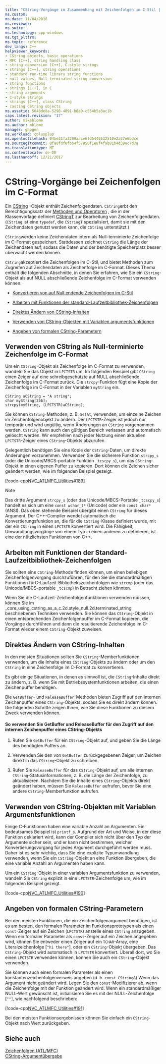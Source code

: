 ```yaml
---
title: "CString-Vorgänge im Zusammenhang mit Zeichenfolgen im C-Stil | Microsoft Docs"
ms.custom: 
ms.date: 11/04/2016
ms.reviewer: 
ms.suite: 
ms.technology: cpp-windows
ms.tgt_pltfrm: 
ms.topic: reference
dev_langs: C++
helpviewer_keywords:
- CString objects, basic operations
- MFC [C++], string handling class
- string conversion [C++], C-style strings
- strings [C++], string operations
- standard run-time library string functions
- null values, Null-terminated string conversion
- string functions
- strings [C++], in C
- string arguments
- C-style strings
- strings [C++], class CString
- casting CString objects
ms.assetid: 5048de8a-5298-4891-b8a0-c554b5a3ac1b
caps.latest.revision: "17"
author: mikeblome
ms.author: mblome
manager: ghogen
ms.workload: cplusplus
ms.openlocfilehash: 04be31fa3209aace6fd5446532510e2a27e6bdce
ms.sourcegitcommit: 8fa8fdf0fbb4f57950f1e8f4f9b81b4d39ec7d7a
ms.translationtype: MT
ms.contentlocale: de-DE
ms.lasthandoff: 12/21/2017
---
```

# <a name="cstring-operations-relating-to-c-style-strings"></a>CString-Vorgänge bei Zeichenfolgen im C-Format
Ein [CString](../atl-mfc-shared/using-cstring.md) -Objekt enthält Zeichenfolgendaten. `CString`erbt den Berechtigungssatz der [Methoden und Operatoren](../atl-mfc-shared/reference/cstringt-class.md) , die in der Klassenvorlage definiert [CStringT](../atl-mfc-shared/reference/cstringt-class.md) zur Bearbeitung von Zeichenfolgendaten. (`CString` ist eine `typedef`, die `CStringT` spezialisiert, damit sie mit den Zeichendaten genutzt werden kann, die `CString` unterstützt.)  
  
 `CString`werden keine Zeichendaten intern als Null-terminierte Zeichenfolge im C-Format gespeichert. Stattdessen zeichnet `CString` die Länge der Zeichendaten auf, sodass die Daten und der benötigte Speicherplatz besser überwacht werden können.  
  
 `CString`akzeptiert die Zeichenfolgen im C-Stil, und bietet Methoden zum Zugreifen auf Zeichendaten als Zeichenfolge im C-Format. Dieses Thema enthält die folgenden Abschnitte, in denen Sie erfahren, wie Sie ein `CString`-Objekt als auf NULL abschließende Zeichenfolge im C-Format verwenden können.  
  
- [Konvertieren von auf Null endende Zeichenfolgen im C-Stil](#_core_using_cstring_as_a_c.2d.style_null.2d.terminated_string)  
  
- [Arbeiten mit Funktionen der standard-Laufzeitbibliothek-Zeichenfolgen](#_core_working_with_standard_run.2d.time_library_string_functions)  
  
- [Direktes Ändern von CString-Inhalten](#_core_modifying_cstring_contents_directly)  
  
- [Verwenden von CString-Objekten mit Variablen argumentsfunktionen](#_core_using_cstring_objects_with_variable_argument_functions)  
  
- [Angeben von formalen CString-Parametern](#_core_specifying_cstring_formal_parameters)  
  
##  <a name="_core_using_cstring_as_a_c.2d.style_null.2d.terminated_string"></a>Verwenden von CString als Null-terminierte Zeichenfolge im C-Format  
 Um ein `CString`-Objekt als Zeichenfolge im C-Format zu verwenden, wandeln Sie das Objekt in `LPCTSTR` um. Im folgenden Beispiel gibt `CString` einen Zeiger auf eine schreibgeschützte auf NULL abschließende Zeichenfolge im C-Format zurück. Die `strcpy`-Funktion fügt eine Kopie der Zeichenfolge im C-Format in der Variablen `myString` ein.  
  
```  
CString aCString = "A string";  
char myString[256];  
strcpy(myString, (LPCTSTR)aCString);
```  
  
 Sie können `CString`-Methoden, z. B. `SetAt`, verwenden, um einzelne Zeichen im Zeichenfolgenobjekt zu ändern. Der `LPCTSTR`-Zeiger ist jedoch nur temporär und wird ungültig, wenn Änderungen an `CString` vorgenommen werden. `CString` kann auch den gültigen Bereich verlassen und automatisch gelöscht werden. Wir empfehlen nach jeder Nutzung einen aktuellen `LPCTSTR`-Zeiger eines `CString`-Objekts abzurufen.  
  
 Gelegentlich benötigen Sie eine Kopie der `CString`-Daten, um direkte Änderungen vorzunehmen. Verwenden Sie die sicherere Funktion `strcpy_s` (oder die Unicode/MBCS-portable Funktion `_tcscpy_s`), um das `CString`-Objekt in einen eigenen Puffer zu kopieren. Dort können die Zeichen sicher geändert werden, wie im folgenden Beispiel gezeigt.  
  
 [!code-cpp[NVC_ATLMFC_Utilities#189](../atl-mfc-shared/codesnippet/cpp/cstring-operations-relating-to-c-style-strings_1.cpp)]  
  
> [!NOTE]
>  Das dritte Argument `strcpy_s` (oder das Unicode/MBCS-Portable `_tcscpy_s`) handelt es sich um eine `const wchar_t*` (Unicode) oder ein `const char*` (ANSI). Das oben stehende Beispiel übergibt einen `CString` für dieses Argument. Der C++-Compiler wendet automatisch die Konvertierungsfunktion an, die für die `CString`-Klasse definiert wurde, mit der ein `CString` in einen `LPCTSTR` konvertiert wird. Die Fähigkeit, Umwandlungsvorgänge von einem Typ in einen anderen zu definieren, ist eine der nützlichsten Funktionen von C++.  
  
##  <a name="_core_working_with_standard_run.2d.time_library_string_functions"></a>Arbeiten mit Funktionen der Standard-Laufzeitbibliothek-Zeichenfolgen  
 Sie sollten eine `CString`-Methode finden können, um einen beliebigen Zeichenfolgenvorgang durchzuführen, für den Sie die standardmäßigen Funktionen fürC-Laufzeit-Bibliothekszeichenfolgen wie `strcmp` (oder das Unicode/MBCS-portable `_tcscmp`) in Betracht ziehen könnten.  
  
 Wenn Sie die C-Laufzeit-Zeichenfolgenfunktionen verwenden müssen, können Sie im _core_using_cstring_as_a_c.2d.style_null.2d.terminated_string beschriebenen Techniken verwenden. Sie können das `CString`-Objekt in einen entsprechenden Zeichenfolgenpuffer im C-Format kopieren, die Vorgänge durchführen und dann die resultierende Zeichenfolge im C-Format wieder einem `CString`-Objekt zuweisen.  
  
##  <a name="_core_modifying_cstring_contents_directly"></a>Direktes Ändern von CString-Inhalten  
 In den meisten Situationen sollten Sie `CString`-Memberfunktionen verwenden, um die Inhalte eines `CString`-Objekts zu ändern oder um den `CString` in eine Zeichenfolge im C-Format zu konvertieren.  
  
 Es gibt einige Situationen, in denen es sinnvoll ist, die `CString`-Inhalte direkt zu ändern, z. B. wenn Sie mit Betriebssystemfunktionen arbeiten, die einen Zeichenpuffer benötigen.  
  
 Die `GetBuffer`- und `ReleaseBuffer`-Methoden bieten Zugriff auf den internen Zeichenpuffer eines `CString`-Objekts, sodass Sie es direkt ändern können. Die folgenden Schritte zeigen Ihnen, wie Sie diese Funktionen zu diesem Zweck verwenden können.  
  
#### <a name="to-use-getbuffer-and-releasebuffer-to-access-the-internal-character-buffer-of-a-cstring-object"></a>So verwenden Sie GetBuffer und ReleaseBuffer für den Zugriff auf den internen Zeichenpuffer eines CString-Objekts  
  
1.  Rufen Sie `GetBuffer` für ein `CString`-Objekt auf, und geben Sie die Länge des benötigten Puffers an.  
  
2.  Verwenden Sie den von `GetBuffer` zurückgegebenen Zeiger, um Zeichen direkt in das `CString`-Objekt zu schreiben.  
  
3.  Rufen Sie `ReleaseBuffer` für das `CString`-Objekt auf, um alle internen `CString`-Statusinformationen, z. B. die Länge der Zeichenfolge, zu aktualisieren. Nachdem Sie die Inhalte eines `CString`-Objekts direkt geändert haben, müssen Sie `ReleaseBuffer` aufrufen, bevor Sie eine andere `CString`-Memberfunktion aufrufen.  
  
##  <a name="_core_using_cstring_objects_with_variable_argument_functions"></a>Verwenden von CString-Objekten mit Variablen Argumentsfunktionen  
 Einige C-Funktionen haben eine variable Anzahl an Argumenten. Ein bedeutsames Beispiel ist `printf_s`. Aufgrund der Art und Weise, in der diese Funktion deklariert wird, kann der Compiler sich nicht über den Typ der Argumente sicher sein, und er kann nicht bestimmen, welcher Konvertierungsvorgang für jedes Argument durchgeführt werden muss. Daher ist es sehr wichtig, dass Sie eine explizite Typumwandlung verwenden, wenn Sie ein `CString`-Objekt an eine Funktion übergeben, die eine variable Anzahl an Argumenten haben kann.  
  
 Um ein `CString`-Objekt in einer variablen Argumentsfunktion zu verwenden, wandeln Sie `CString` explizit in eine `LPCTSTR`-Zeichenfolge um, wie im folgenden Beispiel gezeigt.  
  
 [!code-cpp[NVC_ATLMFC_Utilities#190](../atl-mfc-shared/codesnippet/cpp/cstring-operations-relating-to-c-style-strings_2.cpp)]  
  
##  <a name="_core_specifying_cstring_formal_parameters"></a>Angeben von formalen CString-Parametern  
 Bei den meisten Funktionen, die ein Zeichenfolgenargument benötigen, ist es am besten, den formalen Parameter im Funktionsprototypen als einen `const`-Zeiger auf ein Zeichen (`LPCTSTR`) anstelle eines `CString` anzugeben. Wenn ein formaler Parameter als `const`-Zeiger auf ein Zeichen angegeben wird, können Sie entweder einen Zeiger auf ein `TCHAR`-Array, eine Literalzeichenfolge [`"hi there"`], oder ein `CString`-Objekt übergeben. Das `CString`-Objekt wird automatisch in `LPCTSTR` konvertiert. Überall dort, wo Sie einen `LPCTSTR` verwenden können, können Sie auch ein `CString`-Objekt verwenden.  
  
 Sie können auch einen formalen Parameter als einen konstantenzeichenfolgenverweis angeben (d. h. `const CString&`) Wenn das Argument nicht geändert wird. Legen Sie den `const`-Modifizierer ab, wenn die Zeichenfolge mit der Funktion geändert wird. Wenn ein standardmäßiger NULL-Wert gewünscht ist, initialisieren Sie es mit der NULL-Zeichenfolge [`""`], wie nachfolgend beschrieben:  
  
 [!code-cpp[NVC_ATLMFC_Utilities#191](../atl-mfc-shared/codesnippet/cpp/cstring-operations-relating-to-c-style-strings_3.cpp)]  
  
 Bei den meisten Funktionsergebnissen können Sie einfach ein `CString`-Objekt nach Wert zurückgeben.  
  
## <a name="see-also"></a>Siehe auch  
 [Zeichenfolgen (ATL/MFC)](../atl-mfc-shared/strings-atl-mfc.md)   
 [CString-Argumentübergabe](../atl-mfc-shared/cstring-argument-passing.md)

